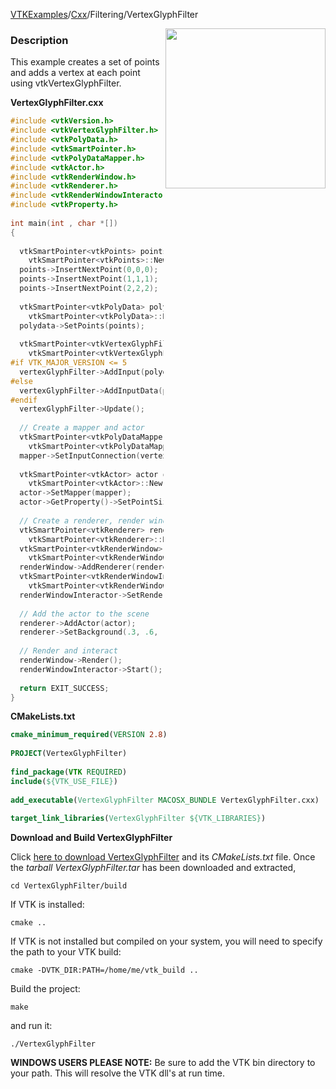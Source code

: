 [VTKExamples](Home)/[Cxx](Cxx)/Filtering/VertexGlyphFilter

<img align="right" src="https://github.com/lorensen/VTKExamples/raw/master/Testing/Baseline/Filtering/TestVertexGlyphFilter.png" width="256" />

### Description
This example creates a set of points and adds a vertex at each point using vtkVertexGlyphFilter.

**VertexGlyphFilter.cxx**
```c++
#include <vtkVersion.h>
#include <vtkVertexGlyphFilter.h>
#include <vtkPolyData.h>
#include <vtkSmartPointer.h>
#include <vtkPolyDataMapper.h>
#include <vtkActor.h>
#include <vtkRenderWindow.h>
#include <vtkRenderer.h>
#include <vtkRenderWindowInteractor.h>
#include <vtkProperty.h>
 
int main(int , char *[])
{
 
  vtkSmartPointer<vtkPoints> points =
    vtkSmartPointer<vtkPoints>::New();
  points->InsertNextPoint(0,0,0);
  points->InsertNextPoint(1,1,1);
  points->InsertNextPoint(2,2,2);
 
  vtkSmartPointer<vtkPolyData> polydata =
    vtkSmartPointer<vtkPolyData>::New();
  polydata->SetPoints(points);
 
  vtkSmartPointer<vtkVertexGlyphFilter> vertexGlyphFilter =
    vtkSmartPointer<vtkVertexGlyphFilter>::New();
#if VTK_MAJOR_VERSION <= 5
  vertexGlyphFilter->AddInput(polydata);
#else
  vertexGlyphFilter->AddInputData(polydata);
#endif
  vertexGlyphFilter->Update();
 
  // Create a mapper and actor
  vtkSmartPointer<vtkPolyDataMapper> mapper = 
    vtkSmartPointer<vtkPolyDataMapper>::New();
  mapper->SetInputConnection(vertexGlyphFilter->GetOutputPort());
 
  vtkSmartPointer<vtkActor> actor = 
    vtkSmartPointer<vtkActor>::New();
  actor->SetMapper(mapper);
  actor->GetProperty()->SetPointSize(3);
  
  // Create a renderer, render window, and interactor
  vtkSmartPointer<vtkRenderer> renderer = 
    vtkSmartPointer<vtkRenderer>::New();
  vtkSmartPointer<vtkRenderWindow> renderWindow = 
    vtkSmartPointer<vtkRenderWindow>::New();
  renderWindow->AddRenderer(renderer);
  vtkSmartPointer<vtkRenderWindowInteractor> renderWindowInteractor = 
    vtkSmartPointer<vtkRenderWindowInteractor>::New();
  renderWindowInteractor->SetRenderWindow(renderWindow);
 
  // Add the actor to the scene
  renderer->AddActor(actor);
  renderer->SetBackground(.3, .6, .3); // Background color green
 
  // Render and interact
  renderWindow->Render();
  renderWindowInteractor->Start();
 
  return EXIT_SUCCESS;
}
```
**CMakeLists.txt**
```cmake
cmake_minimum_required(VERSION 2.8)
 
PROJECT(VertexGlyphFilter)
 
find_package(VTK REQUIRED)
include(${VTK_USE_FILE})
 
add_executable(VertexGlyphFilter MACOSX_BUNDLE VertexGlyphFilter.cxx)
 
target_link_libraries(VertexGlyphFilter ${VTK_LIBRARIES})
```

**Download and Build VertexGlyphFilter**

Click [here to download VertexGlyphFilter](https://github.com/lorensen/VTKWikiExamplesTarballs/raw/master/VertexGlyphFilter.tar) and its *CMakeLists.txt* file.
Once the *tarball VertexGlyphFilter.tar* has been downloaded and extracted,
```
cd VertexGlyphFilter/build 
```
If VTK is installed:
```
cmake ..
```
If VTK is not installed but compiled on your system, you will need to specify the path to your VTK build:
```
cmake -DVTK_DIR:PATH=/home/me/vtk_build ..
```
Build the project:
```
make
```
and run it:
```
./VertexGlyphFilter
```
**WINDOWS USERS PLEASE NOTE:** Be sure to add the VTK bin directory to your path. This will resolve the VTK dll's at run time.

